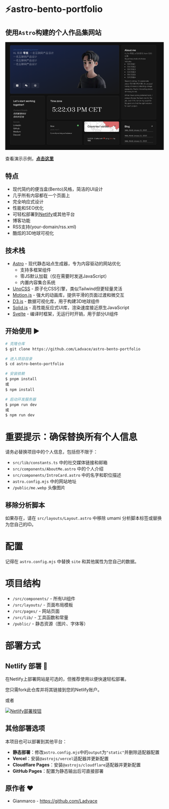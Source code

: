 # ⚡️astro-bento-portfolio

## 使用`Astro`构建的个人作品集网站

![astro-bento-portfolio | 便当式个人作品集模板](public/preview.png)

查看演示示例，**[点击这里](https://sparkly-speculoos-0c9197.netlify.app/)**

## 特点

- 现代简约的便当盒(Bento)风格，简洁的UI设计
- 几乎所有内容都在一个页面上
- 完全响应式设计
- 性能和SEO优化
- 可轻松部署到[Netlify](https://www.netlify.com/)或其他平台
- 博客功能
- RSS支持(your-domain/rss.xml)
- 酷炫的3D地球可视化

## 技术栈

- [Astro](https://astro.build) - 现代静态站点生成器，专为内容驱动的网站优化
  - 支持多框架组件
  - 零JS默认加载（仅在需要时发送JavaScript）
  - 内置内容集合系统
- [UnoCSS](https://unocss.dev/) - 原子化CSS引擎，类似Tailwind但更轻量灵活
- [Motion.js](https://motion.dev/) - 强大的动画库，提供平滑的页面过渡和微交互
- [D3.js](https://d3js.org/) - 数据可视化库，用于构建3D地球组件
- [Solid.js](https://www.solidjs.com/) - 高性能反应式UI库，渲染速度接近原生JavaScript
- [Svelte](https://svelte.dev/) - 编译时框架，无运行时开销，用于部分UI组件

## 开始使用 ▶️

```bash
# 克隆仓库
$ git clone https://github.com/Ladvace/astro-bento-portfolio
```

```bash
# 进入项目目录
$ cd astro-bento-portfolio
```

```bash
# 安装依赖
$ pnpm install
或
$ npm install
```

```bash
# 启动开发服务器
$ pnpm run dev
或
$ npm run dev
```

# 重要提示：确保替换所有个人信息

请务必替换项目中的个人信息，包括但不限于：

- `src/lib/constants.ts` 中的社交媒体链接和邮箱
- `src/components/AboutMe.astro` 中的个人介绍
- `src/components/IntroCard.astro` 中的名字和职位描述
- `astro.config.mjs` 中的网站地址
- `/public/me.webp` 头像图片

## 移除分析脚本

如果存在，请在 `src/layouts/Layout.astro` 中移除 umami 分析脚本标签或替换为您自己的ID。

# 配置

记得在 `astro.config.mjs` 中替换 `site` 和其他属性为您自己的数据。

# 项目结构

- `/src/components/` - 所有UI组件
- `/src/layouts/` - 页面布局模板
- `/src/pages/` - 网站页面
- `/src/lib/` - 工具函数和常量
- `/public/` - 静态资源（图片、字体等）

# 部署方式

## Netlify 部署 🚀

在Netlify上部署网站是可选的，但推荐使用以便快速轻松部署。

您只需fork此仓库并将其链接到您的Netlify账户。

或者

[![Netlify部署按钮](https://www.netlify.com/img/deploy/button.svg)](https://app.netlify.com/start/deploy?repository=https://github.com/Ladvace/astro-bento-portfolio)

## 其他部署选项

本项目也可以部署到其他平台：

- **静态部署**：修改`astro.config.mjs`中的`output`为`"static"`并删除适配器配置
- **Vercel**：安装`@astrojs/vercel`适配器并更新配置
- **Cloudflare Pages**：安装`@astrojs/cloudflare`适配器并更新配置
- **GitHub Pages**：配置为静态输出后可直接部署

## 原作者 ❤️

- Gianmarco - https://github.com/Ladvace
